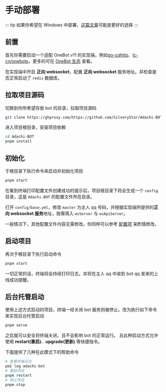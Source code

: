# 手动部署

::: tip
如果你希望在 Windows 中部署，[这篇文章](./windows.md)可能是更好的选择
:::

## 前置

首先你需要启动一个适配 OneBot v11 的实现端，例如[go-cqhttp](https://docs.go-cqhttp.org/)、[lc-cn/onebots](https://github.com/lc-cn/onebots)，更多的可在 [OneBot 生态](https://onebot.dev/ecosystem.html#onebot-11-10-cqhttp) 查看。

在实现端中开启 **正向 websocket**，配置 **正向 websocket** 服务地址。并检查是否正常启动了 `redis` 数据库。

## 拉取项目源码

切换到你所希望存放 bot 的目录，拉取项目源码

```bash
git clone https://ghproxy.com/https://github.com/SilveryStar/Adachi-BOT.git
```

进入项目根目录，安装项目依赖

```bash
cd Adachi-BOT
pnpm install
```

## 初始化

于根目录下执行命令来启动并初始化项目

```bash
pnpm start
```

在看到终端打印配置文件创建成功的提示后，项目根目录下将会生成一个 `config` 目录，这是 `Adachi-BOT` 的配置文件所在目录。

打开 `config/base.yml`，修改 `master` 为主人 qq 号码，并根据实现端所提供的**正向 websocket 服务**地址，按需填入 `wsServer` 与 `wsApiServer`。

一般情况下，其他配置文件内容无需修改。你同样可以参考 [配置项](../../config/base.md) 来酌情修改。

## 启动项目

再次于根目录下执行启动命令

```bash
pnpm start
```

一切正常的话，终端将会持续打印日志。并将在主人 qq 中收到 bot qq 发来的上线成功提醒。

## 后台托管启动

使用上述方式启动的项目，终端一经关闭 bot 服务则被停止。改为执行如下命令来实现后台托管启动

```bash
pnpm serve
```

之后就可以安全将终端关闭，且不会影响 bot 的正常运行。
且此种启动方式允许使用 **restart(重启)**、**upgrade(更新)** 等快捷指令。

下面提供了几种在此模式下的帮助命令

```bash
# 查看终端日志
pm2 log adachi-bot
# 重启项目 
pnpm restart
# 停止项目
pnpm stop
```